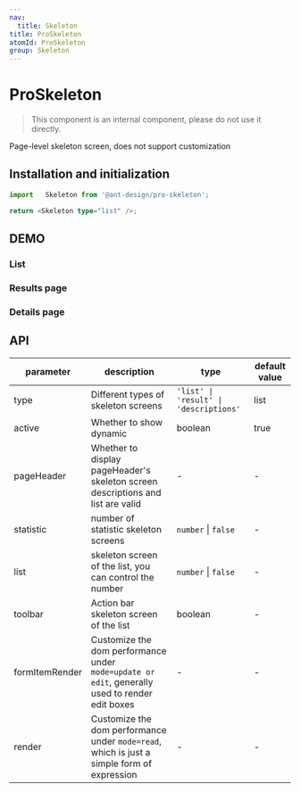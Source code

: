 ```yaml
---
nav:
  title: Skeleton
title: ProSkeleton
atomId: ProSkeleton
group: Skeleton
---
```


# ProSkeleton

> This component is an internal component, please do not use it directly.

Page-level skeleton screen, does not support customization

## Installation and initialization

```typescript | pureimport { afterEach, describe, expect, it, vi } from 'vitest';
import   Skeleton from '@ant-design/pro-skeleton';

return <Skeleton type="list" />;
```

## DEMO

### List

<code src="../../../demos/skeleton/list.tsx" oldtitle="List"></code>

<code src="../../../demos/skeleton/list.static.tsx" oldtitle="List" debug></code>

### Results page

<code src="../../../demos/skeleton/result.tsx" oldtitle="Results page"></code>

### Details page

<code src="../../../demos/skeleton/descriptions.tsx" oldtitle="Details page"></code>

## API

| parameter      | description                                                                                    | type                                   | default value |
| -------------- | ---------------------------------------------------------------------------------------------- | -------------------------------------- | ------------- |
| type           | Different types of skeleton screens                                                            | `'list' \| 'result' \| 'descriptions'` | list          |
| active         | Whether to show dynamic                                                                        | boolean                                | true          |
| pageHeader     | Whether to display pageHeader's skeleton screen descriptions and list are valid                | -                                      | -             |
| statistic      | number of statistic skeleton screens                                                           | `number` \| `false`                    | -             |
| list           | skeleton screen of the list, you can control the number                                        | `number` \| `false`                    | -             |
| toolbar        | Action bar skeleton screen of the list                                                         | boolean                                | -             |
| formItemRender | Customize the dom performance under `mode=update or edit`, generally used to render edit boxes | -                                      | -             |
| render         | Customize the dom performance under `mode=read`, which is just a simple form of expression     | -                                      | -             |
